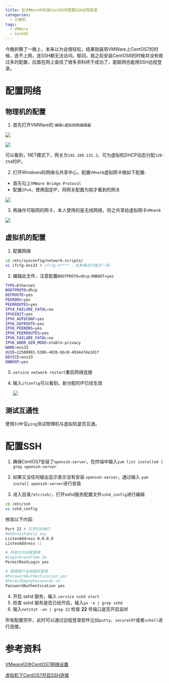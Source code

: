 ```yaml
---
title: 在VMWare中安装CentOS并配置SSH远程登录
categories:
  - 计算机
tags:
  - VMWare
  - CentOS
---
```




今晚折腾了一晚上，本来以为会很轻松，结果刚装用VMWare上CentOS7的时候，连不上网，连SSH都无法访问。郁闷，我之前安装CentOS6的时候并没有做过多的配置，后面在网上查找了很多资料终于成功了，能联网也能用SSH远程登录。



# 配置网络

## 物理机的配置

1. 首先打开VMWare的 `编辑>虚拟网络编辑器` 

![](http://xiaoyulive.oss-cn-beijing.aliyuncs.com/imgs/centOS01.jpg)

![](http://xiaoyulive.oss-cn-beijing.aliyuncs.com/imgs/centOS02.jpg)

可以看到，NET模式下，网关为`192.168.131.2`，可为虚拟机DHCP动态分配`128-254`的IP。

2. 打开Windows的网络与共享中心，配置`VMnet8`虚拟网卡做如下配置:

- 首先勾上`VMWare Bridge Protocol`
- 配置`IPv4`，使用固定IP，将网关配置为刚才看到的网关

![](http://xiaoyulive.oss-cn-beijing.aliyuncs.com/imgs/centOS03.jpg)

3. 再操作可联网的网卡，本人使用的是无线网络，将之共享给虚拟网卡`VMnet8`

![](http://xiaoyulive.oss-cn-beijing.aliyuncs.com/imgs/centOS04.jpg)



## 虚拟机的配置

1. 配置网络

```bash
cd /etc/sysconfig/network-scripts/
vi ifcfg-ens33 # ifcfg-e**** ，名称每台可能不一样
```

2. 编辑此文件，注意配置`BOOTPROTO=dhcp` `ONBOOT=yes`

```bash
TYPE=Ethernet
BOOTPROTO=dhcp
DEFROUTE=yes
PEERDNS=yes
PEERROUTES=yes
IPV4_FAILURE_FATAL=no
IPV6INIT=yes
IPV6_AUTOCONF=yes
IPV6_DEFROUTE=yes
IPV6_PEERDNS=yes
IPV6_PEERROUTES=yes
IPV6_FAILURE_FATAL=no
IPV6_ADDR_GEN_MODE=stable-privacy
NAME=ens33
UUID=12509981-530b-403b-bbc0-493447de2d1f
DEVICE=ens33
ONBOOT=yes
```

3. `service network restart`重启网络连接

4. 输入`ifconfig`可以看到，新分配的IP已经生效

   ![](http://xiaoyulive.oss-cn-beijing.aliyuncs.com/imgs/centOS05.jpg)



## 测试互通性

使用`ICMP`互`ping`测试物理机与虚拟机是否互通。



# 配置SSH

1. 确保CentOS7安装了`openssh-server`，在终端中输入`yum list installed | grep openssh-server`


2. 如果又没任何输出显示表示没有安装  `openssh-server`，通过输入  `yum install openssh-server`进行安装
3. 进入目录`/etc/ssh/`，打开sshd服务配置文件`sshd_config`进行编辑

```bash
cd /etc/ssh
vi sshd_config
```

修改以下内容:

```bash
Port 22 # 打开SSH端口
#AddressFamily any
ListenAddress 0.0.0.0
ListenAddress ::

# 开启允许远程登录
#LoginGraceTime 2m
PermitRootLogin yes

# 使用用户名和密码登录
#PasswordAuthentication yes
#PermitEmptyPasswords no
PasswordAuthentication yes
```

4. 开启  sshd  服务，输入 `service sshd start`
5. 检查  sshd  服务是否已经开启，输入`ps -e | grep sshd`
6. 输入`netstat -an | grep 22`  检查  **22** 号端口是否开启监听



所有配置完毕，此时可以通过远程登录软件比如`putty`、`secureCRT`或者`xshell`进行连接。




# 参考资料

[VMware12中CentOS7网络设置](http://www.linuxidc.com/Linux/2016-08/133998.htm) 

 [虚拟机下CentOS7开启SSH连接](http://blog.csdn.net/tuntun1120/article/details/65443757) 